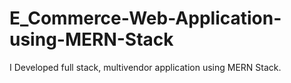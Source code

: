 # E_Commerce-Web-Application-using-MERN-Stack
I Developed full stack, multivendor application using MERN Stack.

